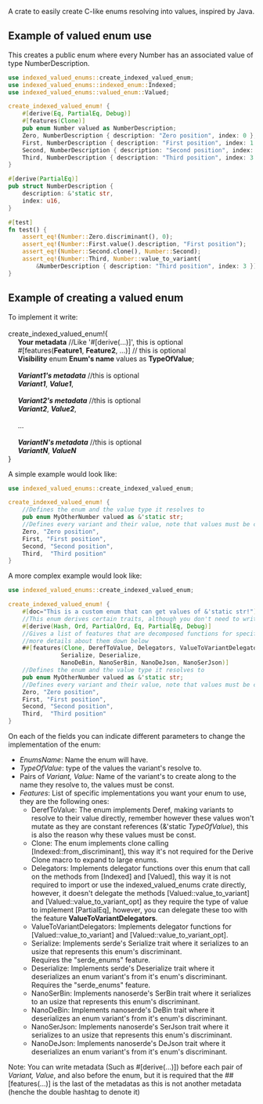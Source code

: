 A crate to easily create C-like enums resolving into values, inspired by Java.

## Example of valued enum use
This creates a public enum where every Number has an associated value of type NumberDescription.
```rust
use indexed_valued_enums::create_indexed_valued_enum;
use indexed_valued_enums::indexed_enum::Indexed;
use indexed_valued_enums::valued_enum::Valued;

create_indexed_valued_enum! {
    #[derive(Eq, PartialEq, Debug)]
    #[features(Clone)]
    pub enum Number valued as NumberDescription;
    Zero, NumberDescription { description: "Zero position", index: 0 },
    First, NumberDescription { description: "First position", index: 1 },
    Second, NumberDescription { description: "Second position", index: 2 },
    Third, NumberDescription { description: "Third position", index: 3 }
}

#[derive(PartialEq)]
pub struct NumberDescription {
    description: &'static str,
    index: u16,
}

#[test]
fn test() {
    assert_eq!(Number::Zero.discriminant(), 0);
    assert_eq!(Number::First.value().description, "First position");
    assert_eq!(Number::Second.clone(), Number::Second);
    assert_eq!(Number::Third, Number::value_to_variant(
        &NumberDescription { description: "Third position", index: 3 }));
}
```
## Example of creating a valued enum

To implement it write:
<br><br>
create_indexed_valued_enum!{ <br>
&nbsp;&nbsp;&nbsp;&nbsp;	**Your metadata** //Like '#[derive(...)]', this is optional <br>
&nbsp;&nbsp;&nbsp;&nbsp;	#[features(**Feature1**, **Feature2**, ...)] // this is optional<br>
&nbsp;&nbsp;&nbsp;&nbsp;	**Visibility** enum **Enum's name** values as **TypeOfValue**; <br><br>
&nbsp;&nbsp;&nbsp;&nbsp;	***Variant1's metadata*** //this is optional<br>
&nbsp;&nbsp;&nbsp;&nbsp;	***Variant1***, ***Value1***,<br><br>
&nbsp;&nbsp;&nbsp;&nbsp;	***Variant2's metadata*** //this is optional<br>
&nbsp;&nbsp;&nbsp;&nbsp;	***Variant2***, ***Value2***,<br><br>
&nbsp;&nbsp;&nbsp;&nbsp;	...<br><br>
&nbsp;&nbsp;&nbsp;&nbsp;	***VariantN's metadata*** //this is optional<br>
&nbsp;&nbsp;&nbsp;&nbsp;	***VariantN***, ***ValueN***<br>
}

A simple example would look like:

```rust
use indexed_valued_enums::create_indexed_valued_enum;

create_indexed_valued_enum! {
    //Defines the enum and the value type it resolves to
    pub enum MyOtherNumber valued as &'static str;
    //Defines every variant and their value, note that values must be const
    Zero, "Zero position",
    First, "First position",
    Second, "Second position",
    Third,  "Third position"
}
```
A more complex example would look like:

```rust
use indexed_valued_enums::create_indexed_valued_enum;

create_indexed_valued_enum! {
    #[doc="This is a custom enum that can get values of &'static str!"]
    //This enum derives certain traits, although you don't need to write this
    #[derive(Hash, Ord, PartialOrd, Eq, PartialEq, Debug)]
    //Gives a list of features that are decomposed functions for specific behaviours, you have
    //more details about them down below
    ##[features(Clone, DerefToValue, Delegators, ValueToVariantDelegators,
               Serialize, Deserialize,
               NanoDeBin, NanoSerBin, NanoDeJson, NanoSerJson)]
    //Defines the enum and the value type it resolves to
    pub enum MyOtherNumber valued as &'static str;
    //Defines every variant and their value, note that values must be const
    Zero, "Zero position",
    First, "First position",
    Second, "Second position",
    Third,  "Third position"
}
```

On each of the fields you can indicate different parameters to change the implementation of the
enum:

* *EnumsName*: Name the enum will have.
* *TypeOfValue*: type of the values the variant's resolve to.
* Pairs of *Variant, Value*: Name of the variant's to create along to the name they resolve to,
                             the values must be const.
* *Features*: List of specific implementations you want your enum to use, they are the following ones:
    * DerefToValue: The enum implements Deref, making variants to resolve to their value
                    directly, remember however these values won't mutate as they are constant
                    references (&'static *TypeOfValue*), this is also the reason why these
                    values must be const.
    * Clone: The enum implements clone calling [Indexed::from_discriminant], this way it's not
             required for the Derive Clone macro to expand to large enums.
    * Delegators: Implements delegator functions over this enum that call on the methods from
                 [Indexed] and [Valued], this way it is not required to import or use the
                 indexed_valued_enums crate directly, however, it doesn't delegate the methods
                 [Valued::value_to_variant] and [Valued::value_to_variant_opt] as they
                 require the type of value to implement [PartialEq], however, you can delegate
                 these too with the feature **ValueToVariantDelegators**.
    * ValueToVariantDelegators: Implements delegator functions for [Valued::value_to_variant]
                                and [Valued::value_to_variant_opt].
    * Serialize: Implements serde's Serialize trait where it serializes to an usize that
                 represents this enum's discriminant. <br>
                 Requires the "serde_enums" feature.
    * Deserialize: Implements serde's Deserialize trait where it deserializes an enum variant's
                   from it's enum's discriminant. <br>
                   Requires the "serde_enums" feature.
    * NanoSerBin: Implements nanoserde's SerBin trait where it serializes to an usize that
                  represents this enum's discriminant.
    * NanoDeBin: Implements nanoserde's DeBin trait where it deserializes an enum variant's
                 from it's enum's discriminant.
    * NanoSerJson: Implements nanoserde's SerJson trait where it serializes to an usize that
                  represents this enum's discriminant.
    * NanoDeJson: Implements nanoserde's DeJson trait where it deserializes an enum variant's
                 from it's enum's discriminant.

Note: You can write metadata (Such as #[derive(...)]) before each pair of *Variant, Value*, and
also before the enum, but it is required that the ##[features(...)] is the last of the
metadatas as this is not another metadata (henche the double hashtag to denote it)